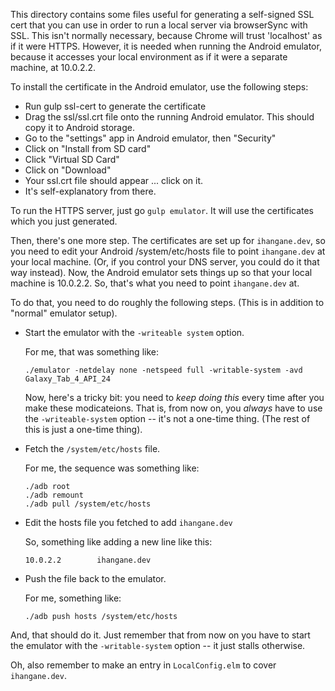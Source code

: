 This directory contains some files useful for generating a self-signed SSL cert
that you can use in order to run a local server via browserSync with SSL. This
isn't normally necessary, because Chrome will trust 'localhost' as if it were
HTTPS. However, it is needed when running the Android emulator, because it
accesses your local environment as if it were a separate machine, at 10.0.2.2.

To install the certificate in the Android emulator, use the following steps:

- Run gulp ssl-cert to generate the certificate
- Drag the ssl/ssl.crt file onto the running Android emulator.
  This should copy it to Android storage.
- Go to the "settings" app in Android emulator, then "Security"
- Click on "Install from SD card"
- Click "Virtual SD Card"
- Click on "Download"
- Your ssl.crt file should appear ... click on it.
- It's self-explanatory from there.

To run the HTTPS server, just go `gulp emulator`. It will use the certificates
which you just generated.

Then, there's one more step. The certificates are set up for `ihangane.dev`, so
you need to edit your Android /system/etc/hosts file to point `ihangane.dev` at
your local machine. (Or, if you control your DNS server, you could do it that
way instead). Now, the Android emulator sets things up so that your local
machine is 10.0.2.2. So, that's what you need to point `ihangane.dev` at.

To do that, you need to do roughly the following steps. (This is in addition
to "normal" emulator setup).

- Start the emulator with the `-writeable system` option.

  For me, that was something like:

      ./emulator -netdelay none -netspeed full -writable-system -avd Galaxy_Tab_4_API_24

  Now, here's a tricky bit: you need to *keep doing this* every time after you
  make these modicateions. That is, from now on, you *always* have to use the
  `-writeable-system` option -- it's not a one-time thing. (The rest of this is
  just a one-time thing).

- Fetch the `/system/etc/hosts` file.

  For me, the sequence was something like:

      ./adb root
      ./adb remount
      ./adb pull /system/etc/hosts

- Edit the hosts file you fetched to add `ihangane.dev`

  So, something like adding a new line like this:

      10.0.2.2        ihangane.dev

- Push the file back to the emulator.

  For me, something like:

      ./adb push hosts /system/etc/hosts

And, that should do it. Just remember that from now on you have to start the
emulator with the `-writable-system` option -- it just stalls otherwise.

Oh, also remember to make an entry in `LocalConfig.elm` to cover
`ihangane.dev`. 
